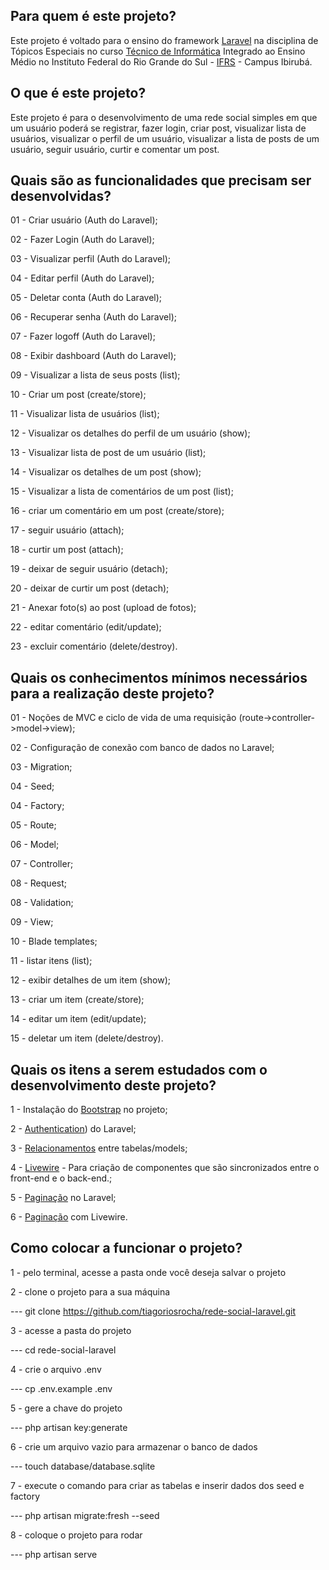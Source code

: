## Para quem é este projeto?

Este projeto é voltado para o ensino do framework [Laravel](https://laravel.com/) na disciplina de Tópicos Especiais no curso [Técnico de Informática](https://ifrs.edu.br/ibiruba/cursos/tecnico-integrado-ao-ensino-medio/tecnico-em-informatica/) Integrado ao Ensino Médio no Instituto Federal do Rio Grande do Sul - [IFRS](https://ifrs.edu.br/) - Campus Ibirubá.


## O que é este projeto?

Este projeto é para o desenvolvimento de uma rede social simples em que um usuário poderá se registrar, fazer login, criar post, visualizar lista de usuários, visualizar o perfil de um usuário, visualizar a lista de posts de um usuário, seguir usuário, curtir e comentar um post.


## Quais são as funcionalidades que precisam ser desenvolvidas?

01 - Criar usuário (Auth do Laravel);

02 - Fazer Login (Auth do Laravel);

03 - Visualizar perfil (Auth do Laravel);

04 - Editar perfil (Auth do Laravel);

05 - Deletar conta (Auth do Laravel);

06 - Recuperar senha (Auth do Laravel);

07 - Fazer logoff (Auth do Laravel);

08 - Exibir dashboard (Auth do Laravel);

09 - Visualizar a lista de seus posts (list);

10 - Criar um post (create/store);

11 - Visualizar lista de usuários (list);

12 - Visualizar os detalhes do perfil de um usuário (show);

13 - Visualizar lista de post de um usuário (list);

14 - Visualizar os detalhes de um post (show);

15 - Visualizar a lista de comentários de um post (list);

16 - criar um comentário em um post (create/store);

17 - seguir usuário (attach);

18 - curtir um post (attach);

19 - deixar de seguir usuário (detach);

20 - deixar de curtir um post (detach);

21 - Anexar foto(s) ao post (upload de fotos);

22 - editar comentário (edit/update);

23 - excluir comentário (delete/destroy).


## Quais os conhecimentos mínimos necessários para a realização deste projeto?

01 - Noções de MVC e ciclo de vida de uma requisição (route->controller->model->view);

02 - Configuração de conexão com banco de dados no Laravel;

03 - Migration;

04 - Seed;

04 - Factory;

05 - Route;

06 - Model;

07 - Controller;

08 - Request;

08 - Validation;

09 - View;

10 - Blade templates;

11 - listar itens (list);

12 - exibir detalhes de um item (show);

13 - criar um item (create/store);

14 - editar um item (edit/update);

15 - deletar um item (delete/destroy).


## Quais os itens a serem estudados com o desenvolvimento deste projeto?

1 - Instalação do [Bootstrap](https://laravel.com/docs/6.x/frontend) no projeto;

2 - [Authentication](https://laravel.com/docs/10.x/authentication)) do Laravel;

3 - [Relacionamentos](https://laravel.com/docs/10.x/eloquent-relationships) entre tabelas/models;

4 - [Livewire](https://laravel-livewire.com/) - Para criação de componentes que são sincronizados entre o front-end e o back-end.;

5 - [Paginação](https://laravel.com/docs/10.x/eloquent-resources#pagination) no Laravel;

6 - [Paginação](https://laravel-livewire.com/docs/2.x/pagination) com Livewire.


## Como colocar a funcionar o projeto?

1 - pelo terminal, acesse a pasta onde você deseja salvar o projeto


2 - clone o projeto para a sua  máquina

---    git clone https://github.com/tiagoriosrocha/rede-social-laravel.git

3 - acesse a pasta do projeto

---    cd rede-social-laravel

4 - crie o arquivo .env

---    cp .env.example .env

5 - gere a chave do projeto

---    php artisan key:generate

6 - crie um arquivo vazio para armazenar o banco de dados

---    touch database/database.sqlite

7 - execute o comando para criar as tabelas e inserir dados dos seed e factory

---    php artisan migrate:fresh --seed

8 - coloque o projeto para rodar

---    php artisan serve